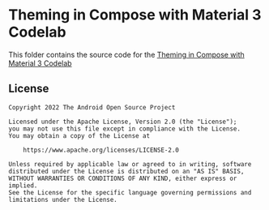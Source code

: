 # Theming in Compose with Material 3 Codelab

This folder contains the source code for
the [Theming in Compose with Material 3 Codelab](https://developer.android.com/codelabs/jetpack-compose-theming)

## License

```
Copyright 2022 The Android Open Source Project

Licensed under the Apache License, Version 2.0 (the "License");
you may not use this file except in compliance with the License.
You may obtain a copy of the License at

    https://www.apache.org/licenses/LICENSE-2.0

Unless required by applicable law or agreed to in writing, software
distributed under the License is distributed on an "AS IS" BASIS,
WITHOUT WARRANTIES OR CONDITIONS OF ANY KIND, either express or implied.
See the License for the specific language governing permissions and
limitations under the License.
```
